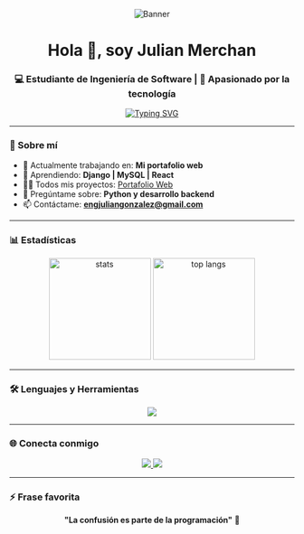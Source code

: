 <!-- Banner -->
<p align="center">
  <img src="https://user-images.githubusercontent.com/73097560/115834477-dbab4500-a447-11eb-908a-139a6edaec5c.gif" alt="Banner" />
</p>

<!-- Title -->
<h1 align="center">Hola 👋, soy <b>Julian Merchan</b></h1>
<h3 align="center">💻 Estudiante de Ingeniería de Software | 🚀 Apasionado por la tecnología</h3>

<!-- Typing effect -->
<p align="center">
  <a href="https://git.io/typing-svg">
    <img src="https://readme-typing-svg.demolab.com?font=Fira+Code&weight=600&pause=1000&color=36BCF7&width=435&lines=Software+Engineering+Student;Python+Lover🐍;Siempre+aprendiendo+nuevas+tecnologías;Fullstack+Developer+en+proceso" alt="Typing SVG" />
  </a>
</p>

---

### 🌟 Sobre mí
- 🔭 Actualmente trabajando en: **Mi portafolio web**  
- 🌱 Aprendiendo: **Django | MySQL | React**  
- 👨‍💻 Todos mis proyectos: [Portafolio Web](https://main--porfoliojulianmerchan.netlify.app/)  
- 💬 Pregúntame sobre: **Python y desarrollo backend**  
- 📫 Contáctame: **engjuliangonzalez@gmail.com**

---

### 📊 Estadísticas
<p align="center">
  <img src="https://github-readme-stats.vercel.app/api?username=Julian-Enable&show_icons=true&theme=tokyonight" alt="stats" height="180"/>
  <img src="https://github-readme-stats.vercel.app/api/top-langs/?username=Julian-Enable&layout=compact&theme=tokyonight" alt="top langs" height="180"/>
</p>

---

### 🛠️ Lenguajes y Herramientas
<p align="center">
  <img src="https://skillicons.dev/icons?i=python,java,js,html,css,react,nodejs,mysql,sqlite,django,go,kotlin,vue,linux,git,arduino" />
</p>

---

### 🌐 Conecta conmigo
<p align="center">
  <a href="https://www.linkedin.com/in/julian-gonzalez-46ba5524a" target="_blank">
    <img src="https://img.shields.io/badge/LinkedIn-Julian%20Gonzalez-blue?style=for-the-badge&logo=linkedin" />
  </a>
  <a href="mailto:engjuliangonzalez@gmail.com" target="_blank">
    <img src="https://img.shields.io/badge/Gmail-engjuliangonzalez-red?style=for-the-badge&logo=gmail" />
  </a>
</p>

---

### ⚡ Frase favorita
<p align="center"><b>"La confusión es parte de la programación"</b> 🚀</p>


